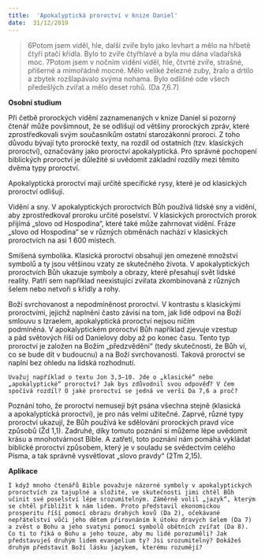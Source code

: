 ```yaml
---
title:  'Apokalyptická proroctví v knize Daniel'
date:  31/12/2019
---
```


> <p></p>
> 6Potom jsem viděl, hle, další zvíře bylo jako levhart a mělo na hřbetě čtyři ptačí křídla. Bylo to zvíře čtyřhlavé a byla mu dána vladařská moc. 7Potom jsem v nočním vidění viděl, hle, čtvrté zvíře, strašné, příšerné a mimořádně mocné. Mělo veliké železné zuby, žralo a drtilo a zbytek rozšlapávalo svýma nohama. Bylo odlišné ode všech předešlých zvířat a mělo deset rohů. (Da 7,6.7)

**Osobní studium**

Při četbě prorockých vidění zaznamenaných v knize Daniel si pozorný čtenář může povšimnout, že se odlišují od většiny prorockých zpráv, které zprostředkovali svým současníkům ostatní starozákonní proroci. Z toho důvodu bývají tyto prorocké texty, na rozdíl od ostatních (tzv. klasických proroctví), označovány jako proroctví apokalyptická. Pro správné pochopení biblických proroctví je důležité si uvědomit základní rozdíly mezi těmito dvěma typy proroctví.

Apokalyptická proroctví mají určité specifické rysy, které je od klasických proroctví odlišují.

Vidění a sny. V apokalyptických proroctvích Bůh používá lidské sny a vidění, aby zprostředkoval proroku určité poselství. V klasických proroctvích prorok přijímá „slovo od Hospodina“, které také může zahrnovat vidění. Fráze „slovo od Hospodina“ se v různých obměnách nachází v klasických proroctvích na asi 1 600 místech.

Smíšená symbolika. Klasická proroctví obsahují jen omezené množství symbolů a ty jsou většinou vzaty ze skutečného života. V apokalyptických proroctvích Bůh ukazuje symboly a obrazy, které přesahují svět lidské reality. Patří sem například neexistující zvířata zkombinovaná z různých šelem nebo netvoři s křídly a rohy.

Boží svrchovanost a nepodmíněnost proroctví. V kontrastu s klasickými proroctvími, jejichž naplnění často závisí na tom, jak lidé odpoví na Boží smlouvu s Izraelem, apokalyptická proroctví nejsou ničím podmíněná. V apokalyptickém proroctví Bůh například zjevuje vzestup a pád světových říší od Danielovy doby až po konec času. Tento typ proroctví je založen na Božím „předzvědění“ (tedy skutečnosti, že Bůh ví, co se bude dít v budoucnu) a na Boží svrchovanosti. Taková proroctví se naplní bez ohledu na lidská rozhodnutí.

`Uvažuj například o textu Jon 3,3–10. Jde o „klasické“ nebo „apokalyptické“ proroctví? Jak bys zdůvodnil svou odpověď? V čem spočívá rozdíl? O jaké proroctví se jedná ve verši Da 7,6 a proč?`

Poznání toho, že proroctví nemusejí být psána všechna stejně (klasická a apokalyptická proroctví), je pro nás velmi užitečné. Zaprvé, různé typy proroctví ukazují, že Bůh používá ke sdělování prorockých pravd více způsobů (Žd 1,1). Zadruhé, díky tomuto poznání si můžeme lépe uvědomit krásu a mnohotvárnost Bible. A zatřetí, toto poznání nám pomáhá vykládat biblické proroctví způsobem, který je v souladu se svědectvím celého Písma, a tak správně vysvětlovat „slovo pravdy“ (2Tm 2,15).

**Aplikace**

`I když mnoho čtenářů Bible považuje názorné symboly v apokalyptických proroctvích za tajuplné a složité, ve skutečnosti jimi chtěl Bůh učinit své poselství lépe srozumitelným. Záměrně volil „jazyk“, kterým se chtěl přiblížit k nám lidem. Proto představil ekonomickou prosperitu říší pomocí obrazu drahých kovů (Da 2), očekávané nepřátelství vůči jeho dětem přirovnáním k útoku dravých šelem (Da 7) a zvěst o Bohu a jeho svatyni pomocí symbolů obětních zvířat (Da 8). Co ti to říká o Bohu a jeho touze, aby mu lidé porozuměli? Jak představuješ druhým lidem evangelium ty? Jsi srozumitelný? Dokážeš druhým představit Boží lásku jazykem, kterému rozumějí?`